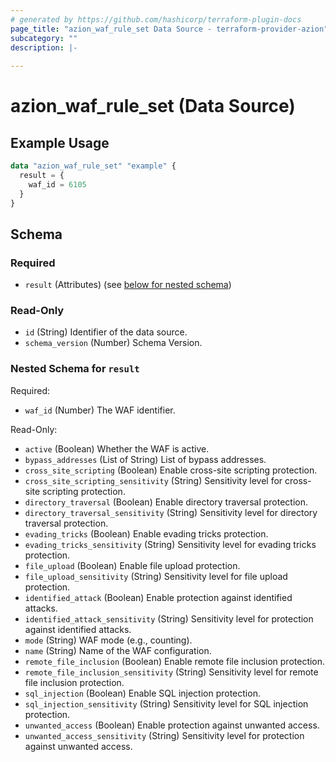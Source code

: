 ```yaml
---
# generated by https://github.com/hashicorp/terraform-plugin-docs
page_title: "azion_waf_rule_set Data Source - terraform-provider-azion"
subcategory: ""
description: |-
  
---
```


# azion_waf_rule_set (Data Source)



## Example Usage

```terraform
data "azion_waf_rule_set" "example" {
  result = {
    waf_id = 6105
  }
}
```

<!-- schema generated by tfplugindocs -->
## Schema

### Required

- `result` (Attributes) (see [below for nested schema](#nestedatt--result))

### Read-Only

- `id` (String) Identifier of the data source.
- `schema_version` (Number) Schema Version.

<a id="nestedatt--result"></a>
### Nested Schema for `result`

Required:

- `waf_id` (Number) The WAF identifier.

Read-Only:

- `active` (Boolean) Whether the WAF is active.
- `bypass_addresses` (List of String) List of bypass addresses.
- `cross_site_scripting` (Boolean) Enable cross-site scripting protection.
- `cross_site_scripting_sensitivity` (String) Sensitivity level for cross-site scripting protection.
- `directory_traversal` (Boolean) Enable directory traversal protection.
- `directory_traversal_sensitivity` (String) Sensitivity level for directory traversal protection.
- `evading_tricks` (Boolean) Enable evading tricks protection.
- `evading_tricks_sensitivity` (String) Sensitivity level for evading tricks protection.
- `file_upload` (Boolean) Enable file upload protection.
- `file_upload_sensitivity` (String) Sensitivity level for file upload protection.
- `identified_attack` (Boolean) Enable protection against identified attacks.
- `identified_attack_sensitivity` (String) Sensitivity level for protection against identified attacks.
- `mode` (String) WAF mode (e.g., counting).
- `name` (String) Name of the WAF configuration.
- `remote_file_inclusion` (Boolean) Enable remote file inclusion protection.
- `remote_file_inclusion_sensitivity` (String) Sensitivity level for remote file inclusion protection.
- `sql_injection` (Boolean) Enable SQL injection protection.
- `sql_injection_sensitivity` (String) Sensitivity level for SQL injection protection.
- `unwanted_access` (Boolean) Enable protection against unwanted access.
- `unwanted_access_sensitivity` (String) Sensitivity level for protection against unwanted access.
